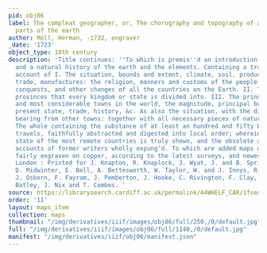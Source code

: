 ```yaml
---
pid: obj06
label: The compleat geographer, or, The chorography and topography of all the known
  parts of the earth
author: Moll, Herman, -1732, engraver
_date: '1723'
object_type: 18th century
description: 'Title continues: ''To which is premis''d an introduction to geography,
  and a natural history of the earth and the elements. Containing a true and perfect
  account of I. The situation, bounds and extent, climate, soil, productions, history,
  trade, manufactures: the religion, manners and customs of the people; with the revolutions,
  conquests, and other changes of all the countries on the Earth. II. The several
  provinces that every kingdom or state is divided into. III. The principal cities
  and most considerable towns in the world, the magnitude, principal buildings, antiquity,
  present state, trade, history, &c. As also the situation, with the distance and
  bearing from other towns: together with all necessary pieces of natural history.
  The whole containing the substance of at least an hundred and fifty books of modern
  travels, faithfully abstracted and digested into local order; wherein the present
  state of the most remote countries is truly shewn, and the obsolete and fabulous
  accounts of former writers wholly expung’d. To which are added maps of every country,
  fairly engraven on copper, according to the latest surveys, and newest discoveries''.
  London : Printed for J. Knapton, R. Knaplock, J. Wyat, J. and B. Sprint, J. Darby,
  D. Midwinter, E. Bell, A. Bettesworth, W. Taylor, W. and J. Innys, R. Robinson,
  J. Osborn, F. Fayram, J. Pemberton, J. Hooke, C. Rivington, F. Clay, E. Symon, J.
  Batley, J. Nix and T. Combes. '
source: https://librarysearch.cardiff.ac.uk/permalink/44WHELF_CAR/1fseqj3/alma9910788893402420
order: '11'
layout: maps_item
collection: maps
thumbnail: "/img/derivatives/iiif/images/obj06/full/250,/0/default.jpg"
full: "/img/derivatives/iiif/images/obj06/full/1140,/0/default.jpg"
manifest: "/img/derivatives/iiif/obj06/manifest.json"
---
```


